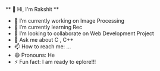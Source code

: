 **                                                     🙋 Hi, I'm Rakshit **
 
 

- 🔭 I’m currently working on Image Processing
- 🌱 I’m currently learning Rec
- 👯 I’m looking to collaborate on Web Development Project
- 💬 Ask me about C , C++ 
- 📫 How to reach me: ...
- 😄 Pronouns: He
- ⚡ Fun fact: I am ready to eplore!!!

